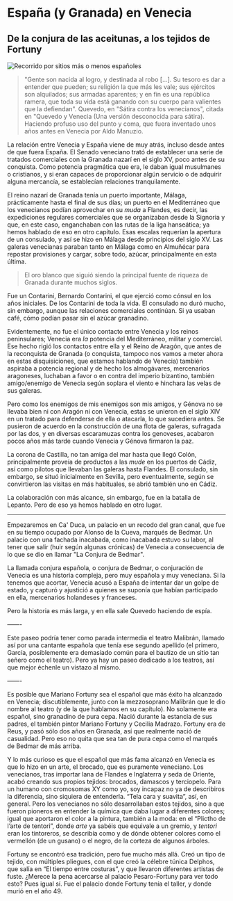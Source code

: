 # España (y Granada) en Venecia
## De la conjura de las aceitunas, a los tejidos de Fortuny

![Recorrido por sitios más o menos españoles](img/españa.jpeg)

> "Gente son nacida al logro, y destinada al robo [...]. Su tesoro es dar a
> entender que pueden; su religión la que más les vale; sus ejércitos son
> alquilados; sus armadas aparentes; y en fin es una república ramera, que toda
> su vida está ganando con su cuerpo para valientes que la defiendan". Quevedo,
> en "Sátira contra los venecianos", citada en "Quevedo y Venecia (Una versión
> desconocida para sátira). Haciendo profuso uso del punto y coma, que fuera
> inventado unos años antes en Venecia por Aldo Manuzio.


La relación entre Venecia y España viene de muy atrás, incluso desde antes de
que fuera España. El Senado veneciano trató de establecer una serie de tratados
comerciales con la Granada nazarí en el siglo XV, poco antes de su
conquista. Como potencia pragmática que era, le daban igual musulmanes o
cristianos, y si eran capaces de proporcionar algún servicio o de adquirir
alguna mercancía, se establecían relaciones tranquilamente.

El reino nazarí de Granada tenía un puerto importante, Málaga, prácticamente
hasta el final de sus días; un puerto en el Mediterráneo que los venecianos
podían aprovechar en su *muda* a Flandes, es decir, las expediciones regulares
comerciales que se organizaban desde la Signoria y que, en este caso,
enganchaban con las rutas de la liga hanseática; ya hemos hablado de eso en otro
capítulo. Esas escalas requerían la apertura de un consulado, y así se hizo en
Málaga desde principios del siglo XV. Las galeras venecianas paraban tanto en
Málaga como en Almuñécar para repostar provisiones y cargar, sobre todo, azúcar,
principalmente en esta última.

> El oro blanco que siguió siendo la principal fuente de riqueza de Granada
> durante muchos siglos.

Fue un Contarini, Bernardo Contarini, el que ejerció como cónsul en los años
iniciales. De los Contarini de toda la vida. El consulado no duró mucho, sin
embargo, aunque las relaciones comerciales continúan. Si ya usaban café, cómo
podían pasar sin el azúcar granadino.

Evidentemente, no fue el único contacto entre Venecia y los reinos peninsulares;
Venecia era *la* potencia del Mediterráneo, militar y comercial. Ese hecho rigió
los contactos entre ella y el Reino de Aragón, que antes de la reconquista de
Granada (o conquista, tampoco nos vamos a meter ahora en estas disquisiciones,
que estamos hablando de Venecia) también aspiraba a potencia regional y de hecho
los almogávares, mercenarios aragoneses, luchaban a favor o en contra del
imperio bizantino, también amigo/enemigo de Venecia según soplara el viento e
hinchara las velas de sus galeras.

Pero como los enemigos de mis enemigos son mis amigos, y Génova no se llevaba
bien ni con Aragón ni con Venecia, estas se unieron en el siglo XIV en un
tratado para defenderse de ella o atacarla, lo que sucediera antes. Se pusieron
de acuerdo en la construcción de una flota de galeras, sufragada por las dos, y
en diversas escaramuzas contra los genoveses, acabaron pocos años más tarde
cuando Venecia y Génova firmaron la paz.

La corona de Castilla, no tan amiga del mar hasta que llegó Colón,
principalmente proveía de productos a las *mude* en los puertos de Cádiz, así
como pilotos que llevaban las galeras hasta Flandes. El consulado, sin embargo,
se situó inicialmente en Sevilla, pero eventualmente, según se convirtieron las
visitas en más habituales, se abrió también uno en Cádiz.

La colaboración con más alcance, sin embargo, fue en la batalla de Lepanto. Pero
de eso ya hemos hablado en otro lugar.

---

Empezaremos en Ca' Duca, un palacio en un recodo del gran canal, que fue en su
tiempo ocupado por Alonso de la Cueva, marqués de Bedmar. Un palacio con una
fachada inacabada, como inacabada estuvo su labor, al tener que salir (huir
según algunas crónicas) de Venecia a consecuencia de lo que se dio en llamar "La
Conjura de Bedmar".

La llamada conjura española, o conjura de Bedmar, o conjuración de Venecia es una historia compleja, pero muy española y muy veneciana. Si la tenemos que acortar, Venecia acusó a España de intentar dar un golpe de estado, y capturó y ajustició a quienes se suponía que habían participado en ella, mercenarios holandeses y franceses.

Pero la historia es más larga, y en ella sale Quevedo haciendo de espía. 


——-

Este paseo podría tener como parada intermedia el teatro Malibrán, llamado así por una cantante española que tenía ese segundo apellido (el primero, García, posiblemente era demasiado común para el bautizo de un sitio tan señero como el teatro). Pero ya hay un paseo dedicado a los teatros, así que mejor échenle un vistazo al mismo.

——-

Es posible que Mariano Fortuny sea el español que más éxito ha alcanzado en Venecia; discutiblemente, junto con la mezzosoprano Malibrán que le dio nombre al teatro (y de la que hablamos en su capítulo). No solamente era español, sino granadino de pura cepa. Nació durante la estancia de sus padres, el también pintor Mariano Fortuny y Cecilia Madrazo. Fortuny era de Reus, y pasó sólo dos años en Granada, así que realmente nació de casualidad. Pero eso no quita que sea tan de pura cepa como el marqués de Bedmar de más arriba.

Y lo más curioso es que el español que más fama alcanzó en Venecia es que lo hizo en un arte, el brocado, que es puramente veneciano. Los venecianos, tras importar lana de Flandes e Inglaterra y seda de Oriente, acabó creando sus propios tejidos: brocados, damascos y terciopelo. Para un humano con cromosomas XY como yo, soy incapaz no ya de describiros la diferencia, sino siquiera de entenderla. “Tela cara y suavita”, así, en general. Pero los venecianos no sólo desarrollaban estos tejidos, sino a que fueron pioneros en entender la química que daba lugar a diferentes colores; igual que aportaron el color a la pintura, también a la moda: en el “Plictho de l’arte de tentori”, donde *arte* ya sabéis que equivale a un gremio, y *tentori* eran los tintoreros, se describía como y de dónde obtener colores como el vermellón (de un gusano) o el negro, de la corteza de algunos árboles.

Fortuny se encontró esa tradición, pero fue mucho más allá. Creó un tipo de tejido, con múltiples pliegues, con el que creó la célebre túnica Delphos, que salía en “El tiempo entre costuras”, y que llevaron diferentes artistas de fuste. ¿Merece la pena acercarse al palacio Pesaro-Fortuny para ver todo esto? Pues igual sí. Fue el palacio donde Fortuny tenía el taller, y donde murió en el año 49. 

